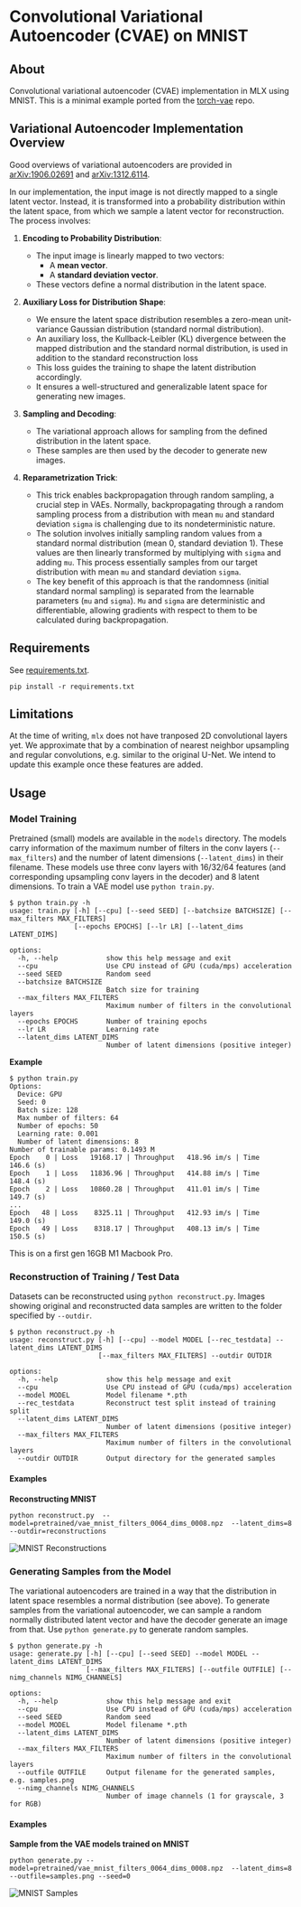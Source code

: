 # Convolutional Variational Autoencoder (CVAE) on MNIST

## About

Convolutional variational autoencoder (CVAE) implementation in MLX using MNIST. This is a minimal example ported from the [torch-vae](https://github.com/menzHSE/torch-vae) repo. 


## Variational Autoencoder Implementation Overview

Good overviews of variational autoencoders are provided in [arXiv:1906.02691](https://arxiv.org/abs/1906.02691) and [arXiv:1312.6114](https://arxiv.org/abs/1312.6114).

In our implementation, the input image is not directly mapped to a single latent vector. Instead, it is transformed into a probability distribution within the latent space, from which we sample a latent vector for reconstruction. The process involves:

1. **Encoding to Probability Distribution**: 
   - The input image is linearly mapped to two vectors: 
     - A **mean vector**.
     - A **standard deviation vector**.
   - These vectors define a normal distribution in the latent space.

2. **Auxiliary Loss for Distribution Shape**: 
   - We ensure the latent space distribution resembles a zero-mean unit-variance Gaussian distribution (standard normal distribution).
   - An auxiliary loss, the Kullback-Leibler (KL) divergence between the mapped distribution and the standard normal distribution, is used in addition to the standard reconstruction loss
   - This loss guides the training to shape the latent distribution accordingly.
   - It ensures a well-structured and generalizable latent space for generating new images.

3. **Sampling and Decoding**: 
   - The variational approach allows for sampling from the defined distribution in the latent space.
   - These samples are then used by the decoder to generate new images.

4. **Reparametrization Trick**:
   - This trick enables backpropagation through random sampling, a crucial step in VAEs. Normally, backpropagating through a random sampling process from a distribution with mean ```mu``` and standard deviation ```sigma``` is challenging due to its nondeterministic nature.
   - The solution involves initially sampling random values from a standard normal distribution (mean 0, standard deviation 1). These values are then linearly transformed by multiplying with ```sigma``` and adding ```mu```. This process essentially samples from our target distribution with mean ```mu``` and standard deviation ```sigma```.
   - The key benefit of this approach is that the randomness (initial standard normal sampling) is separated from the learnable parameters (```mu``` and ```sigma```). ```Mu``` and ```sigma``` are deterministic and differentiable, allowing gradients with respect to them to be calculated during backpropagation. 


## Requirements

See [requirements.txt](requirements.txt). 

```pip install -r requirements.txt```

## Limitations

At the time of writing, ```mlx``` does not have tranposed 2D convolutional layers yet. We approximate that by a combination of nearest neighbor upsampling and regular convolutions, e.g. similar to the original U-Net. We intend to update this example once these features are added. 

## Usage

### Model Training

Pretrained (small) models  are available in the ```models``` directory. The models carry information of the maximum number of filters in the conv layers (```--max_filters```) and the number of latent dimensions (```--latent_dims```) in their filename. These models use three conv layers with 16/32/64 features (and corresponding upsampling conv layers in the decoder) and 8 latent dimensions. To train a VAE model use ```python train.py```. 

```
$ python train.py -h
usage: train.py [-h] [--cpu] [--seed SEED] [--batchsize BATCHSIZE] [--max_filters MAX_FILTERS]
                [--epochs EPOCHS] [--lr LR] [--latent_dims LATENT_DIMS]

options:
  -h, --help            show this help message and exit
  --cpu                 Use CPU instead of GPU (cuda/mps) acceleration
  --seed SEED           Random seed
  --batchsize BATCHSIZE
                        Batch size for training
  --max_filters MAX_FILTERS
                        Maximum number of filters in the convolutional layers
  --epochs EPOCHS       Number of training epochs
  --lr LR               Learning rate
  --latent_dims LATENT_DIMS
                        Number of latent dimensions (positive integer)
```
**Example**

```
$ python train.py 
Options: 
  Device: GPU
  Seed: 0
  Batch size: 128
  Max number of filters: 64
  Number of epochs: 50
  Learning rate: 0.001
  Number of latent dimensions: 8
Number of trainable params: 0.1493 M
Epoch    0 | Loss   19168.17 | Throughput   418.96 im/s | Time    146.6 (s)
Epoch    1 | Loss   11836.96 | Throughput   414.88 im/s | Time    148.4 (s)
Epoch    2 | Loss   10860.28 | Throughput   411.01 im/s | Time    149.7 (s)
...
Epoch   48 | Loss    8325.11 | Throughput   412.93 im/s | Time    149.0 (s)
Epoch   49 | Loss    8318.17 | Throughput   408.13 im/s | Time    150.5 (s)
```

This is on a first gen 16GB M1 Macbook Pro. 

### Reconstruction of Training / Test Data

Datasets can be reconstructed using ```python reconstruct.py```. Images showing original and reconstructed data samples are written to the folder specified by ```--outdir```.

``` 
$ python reconstruct.py -h
usage: reconstruct.py [-h] [--cpu] --model MODEL [--rec_testdata] --latent_dims LATENT_DIMS
                      [--max_filters MAX_FILTERS] --outdir OUTDIR

options:
  -h, --help            show this help message and exit
  --cpu                 Use CPU instead of GPU (cuda/mps) acceleration
  --model MODEL         Model filename *.pth
  --rec_testdata        Reconstruct test split instead of training split
  --latent_dims LATENT_DIMS
                        Number of latent dimensions (positive integer)
  --max_filters MAX_FILTERS
                        Maximum number of filters in the convolutional layers
  --outdir OUTDIR       Output directory for the generated samples
```


#### Examples

**Reconstructing MNIST**

```python reconstruct.py  --model=pretrained/vae_mnist_filters_0064_dims_0008.npz  --latent_dims=8 --outdir=reconstructions```

![MNIST Reconstructions](assets/rec_mnist.png)



### Generating Samples from the Model

The variational autoencoders are trained in a way that the distribution in latent space resembles a normal distribution (see above). To generate samples from the variational autoencoder, we can sample a random normally distributed latent vector and have the decoder generate an image from that. Use ```python generate.py``` to generate random samples. 


``` 
$ python generate.py -h
usage: generate.py [-h] [--cpu] [--seed SEED] --model MODEL --latent_dims LATENT_DIMS
                   [--max_filters MAX_FILTERS] [--outfile OUTFILE] [--nimg_channels NIMG_CHANNELS]

options:
  -h, --help            show this help message and exit
  --cpu                 Use CPU instead of GPU (cuda/mps) acceleration
  --seed SEED           Random seed
  --model MODEL         Model filename *.pth
  --latent_dims LATENT_DIMS
                        Number of latent dimensions (positive integer)
  --max_filters MAX_FILTERS
                        Maximum number of filters in the convolutional layers
  --outfile OUTFILE     Output filename for the generated samples, e.g. samples.png
  --nimg_channels NIMG_CHANNELS
                        Number of image channels (1 for grayscale, 3 for RGB)
```

#### Examples

**Sample from the VAE models trained on MNIST**

```python generate.py --model=pretrained/vae_mnist_filters_0064_dims_0008.npz  --latent_dims=8 --outfile=samples.png --seed=0``` 

![MNIST Samples](assets/samples_mnist.png)

